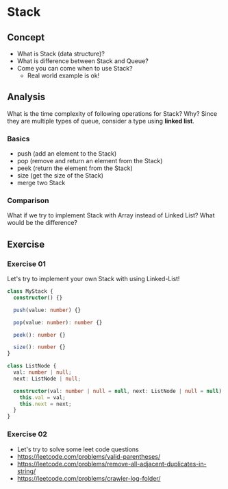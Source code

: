 # Stack

## Concept

- What is Stack (data structure)?
- What is difference between Stack and Queue?
- Come you can come when to use Stack?
  - Real world example is ok!

## Analysis

What is the time complexity of following operations for Stack? Why?
Since they are multiple types of queue, consider a type using **linked list**.

### Basics

- push (add an element to the Stack)
- pop (remove and return an element from the Stack)
- peek (return the element from the Stack)
- size (get the size of the Stack)
- merge two Stack

### Comparison

What if we try to implement Stack with Array instead of Linked List?
What would be the difference?

## Exercise

### Exercise 01

Let's try to implement your own Stack with using Linked-List!

```ts
class MyStack {
  constructor() {}

  push(value: number) {}

  pop(value: number): number {}

  peek(): number {}

  size(): number {}
}
```

```ts
class ListNode {
  val: number | null;
  next: ListNode | null;

  constructor(val: number | null = null, next: ListNode | null = null) {
    this.val = val;
    this.next = next;
  }
}
```

### Exercise 02

- Let's try to solve some leet code questions
- https://leetcode.com/problems/valid-parentheses/
- https://leetcode.com/problems/remove-all-adjacent-duplicates-in-string/
- https://leetcode.com/problems/crawler-log-folder/
